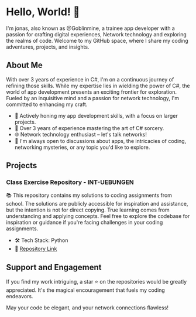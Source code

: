 # Hello, World! 👋

I'm jonas, also known as @Goblinmine, a trainee app developer with a passion for crafting digital experiences, Network technology and exploring the realms of code. Welcome to my GitHub space, where I share my coding adventures, projects, and insights.

## About Me

With over 3 years of experience in C#, I'm on a continuous journey of refining those skills. While my expertise lies in wielding the power of C#, the world of app development presents an exciting frontier for exploration. Fueled by an inquisitive mind and a passion for network technology, I'm committed to enhancing my craft.

- 🌱 Actively honing my app development skills, with a focus on larger projects.
- 💼 Over 3 years of experience mastering the art of C# sorcery.
- 🌐 Network technology enthusiast – let's talk networks!
- 💬 I'm always open to discussions about apps, the intricacies of coding, networking mysteries, or any topic you'd like to explore.

## Projects
### Class Exercise Repository - INT-UEBUNGEN
📚 This repository contains my solutions to coding assignments from school. The solutions are publicly accessible for inspiration and assistance, but the intention is not for direct copying. True learning comes from understanding and applying concepts. Feel free to explore the codebase for inspiration or guidance if you're facing challenges in your coding assignments.

- 🛠️ Tech Stack: Python
- 📎 [Repository Link](https://github.com/Goblinmine/INT-UEBUNGEN)

## Support and Engagement

If you find my work intriguing, a star ⭐️ on the repositories would be greatly appreciated. It's the magical encouragement that fuels my coding endeavors.

May your code be elegant, and your network connections flawless!
<!---
dev-jmillonig/dev-jmillonig is a ✨ special ✨ repository because its `README.md` (this file) appears on your GitHub profile.
You can click the Preview link to take a look at your changes.
--->
